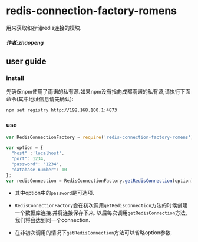 # redis-connection-factory-romens

用来获取和存储redis连接的模块.

##### 作者:zhaopeng
## user guide
### install

先确保npm使用了雨诺的私有源.如果npm没有指向成都雨诺的私有源,请执行下面命令(其中地址信息请先确认):
```shell
npm set registry http://192.168.100.1:4873
```
### use

```javascript
var RedisConnectionFactory = require('redis-connection-factory-romens');

var option = {
  "host" :'localhost',
  "port": 1234,
  "password": '1234',
  "database-number": 10
};
var redisConnection = RedisConnectionFactory.getRedisConnection(option);
```
* 其中option中的`password`是可选项.

* `RedisConnectionFactory`会在初次调用`getRedisConnection`方法的时候创建一个数据库连接.并将连接保存下来.
以后每次调用`getRedisConnection`方法,我们将会达到同一个connection.

* 在非初次调用的情况下`getRedisConnection`方法可以省略option参数.
